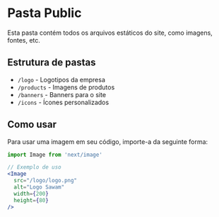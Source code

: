 # Pasta Public

Esta pasta contém todos os arquivos estáticos do site, como imagens, fontes, etc.

## Estrutura de pastas

- `/logo` - Logotipos da empresa
- `/products` - Imagens de produtos
- `/banners` - Banners para o site
- `/icons` - Ícones personalizados

## Como usar

Para usar uma imagem em seu código, importe-a da seguinte forma:

```jsx
import Image from 'next/image'

// Exemplo de uso
<Image 
  src="/logo/logo.png" 
  alt="Logo Sawam" 
  width={200} 
  height={80} 
/>

